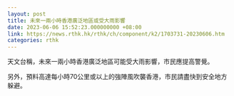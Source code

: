 ```yaml
---
layout: post
title: 未來一兩小時香港廣泛地區或受大雨影響
date: 2023-06-06 15:52:23.000000000 +08:00
link: https://news.rthk.hk/rthk/ch/component/k2/1703731-20230606.htm
categories: rthk
---
```


天文台稱，未來一兩小時香港廣泛地區可能受大雨影響，市民應提高警覺。

另外，預料高達每小時70公里或以上的強陣風吹襲香港，市民請盡快到安全地方躲避。
